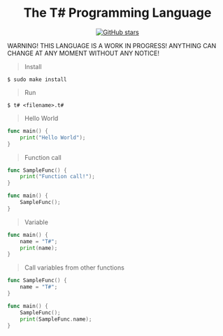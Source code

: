 <div align="center">
    <h1> The T# Programming Language</h1>
    <a href="https://github.com/ibukiyoshidaa/Tsharp/stargazers"><img alt="GitHub stars" src="https://img.shields.io/github/stars/ibukiyoshidaa/Tsharp?color=blue"></a>
</div>

WARNING! THIS LANGUAGE IS A WORK IN PROGRESS! ANYTHING CAN CHANGE AT ANY MOMENT WITHOUT ANY NOTICE!

> Install
```
$ sudo make install
```

> Run
```
$ t# <filename>.t#
```

> Hello World
```go
func main() {
    print("Hello World");
}
```

> Function call
```go
func SampleFunc() {
    print("Function call!");
}

func main() {
    SampleFunc();
}
```

> Variable
```go
func main() {
    name = "T#";
    print(name);
}
```

> Call variables from other functions
```go
func SampleFunc() {
    name = "T#";
}

func main() {
    SampleFunc();
    print(SampleFunc.name);
}
```
